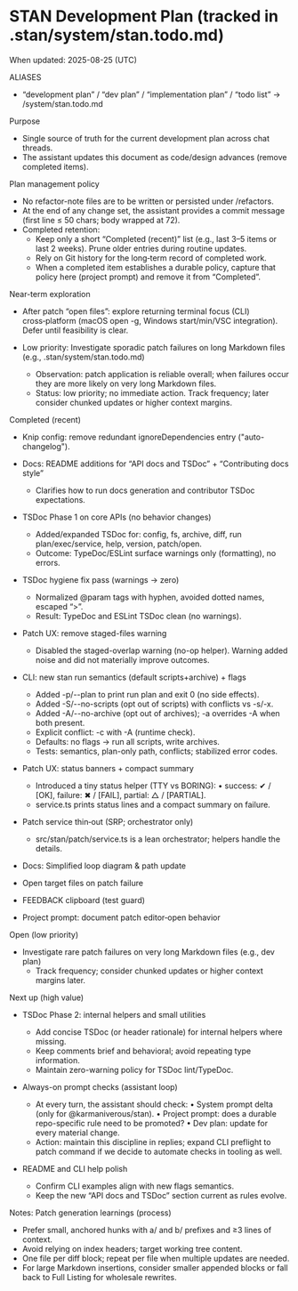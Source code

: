 # STAN Development Plan (tracked in .stan/system/stan.todo.md)

When updated: 2025-08-25 (UTC)

ALIASES

- “development plan” / “dev plan” / “implementation plan” / “todo list”
  → <stanPath>/system/stan.todo.md

Purpose

- Single source of truth for the current development plan across chat
  threads.
- The assistant updates this document as code/design advances (remove
  completed items).

Plan management policy

- No refactor-note files are to be written or persisted under
  <stanPath>/refactors.
- At the end of any change set, the assistant provides a commit message
  (first line ≤ 50 chars; body wrapped at 72).
- Completed retention:
  - Keep only a short “Completed (recent)” list (e.g., last 3–5 items or last
    2 weeks). Prune older entries during routine updates.
  - Rely on Git history for the long‑term record of completed work.
  - When a completed item establishes a durable policy, capture that policy
    here (project prompt) and remove it from “Completed”.

Near-term exploration

- After patch “open files”: explore returning terminal focus (CLI) cross‑platform (macOS open -g, Windows start/min/VSC integration). Defer until feasibility is clear.

- Low priority: Investigate sporadic patch failures on long Markdown files (e.g., .stan/system/stan.todo.md)
  - Observation: patch application is reliable overall; when failures occur they are more likely on very long Markdown files.
  - Status: low priority; no immediate action. Track frequency; later consider chunked updates or higher context margins.

Completed (recent)

- Knip config: remove redundant ignoreDependencies entry ("auto-changelog").

- Docs: README additions for “API docs and TSDoc” + “Contributing docs style”
  - Clarifies how to run docs generation and contributor TSDoc expectations.

- TSDoc Phase 1 on core APIs (no behavior changes)
  - Added/expanded TSDoc for: config, fs, archive, diff, run plan/exec/service,
    help, version, patch/open.
  - Outcome: TypeDoc/ESLint surface warnings only (formatting), no errors.

- TSDoc hygiene fix pass (warnings → zero)
  - Normalized @param tags with hyphen, avoided dotted names, escaped “>”.
  - Result: TypeDoc and ESLint TSDoc clean (no warnings).

- Patch UX: remove staged-files warning
  - Disabled the staged-overlap warning (no-op helper). Warning added noise and
    did not materially improve outcomes.

- CLI: new stan run semantics (default scripts+archive) + flags
  - Added -p/--plan to print run plan and exit 0 (no side effects).
  - Added -S/--no-scripts (opt out of scripts) with conflicts vs -s/-x.
  - Added -A/--no-archive (opt out of archives); -a overrides -A when both present.
  - Explicit conflict: -c with -A (runtime check).
  - Defaults: no flags → run all scripts, write archives.
  - Tests: semantics, plan-only path, conflicts; stabilized error codes.

- Patch UX: status banners + compact summary
  - Introduced a tiny status helper (TTY vs BORING):
    • success: ✔ / [OK], failure: ✖ / [FAIL], partial: △ / [PARTIAL].
  - service.ts prints status lines and a compact summary on failure.

- Patch service thin‑out (SRP; orchestrator only)
  - src/stan/patch/service.ts is a lean orchestrator; helpers handle the details.

- Docs: Simplified loop diagram & path update

- Open target files on patch failure

- FEEDBACK clipboard (test guard)

- Project prompt: document patch editor‑open behavior

Open (low priority)

- Investigate rare patch failures on very long Markdown files (e.g., dev plan)
  - Track frequency; consider chunked updates or higher context margins later.

Next up (high value)

- TSDoc Phase 2: internal helpers and small utilities
  - Add concise TSDoc (or header rationale) for internal helpers where missing.
  - Keep comments brief and behavioral; avoid repeating type information.
  - Maintain zero-warning policy for TSDoc lint/TypeDoc.

- Always-on prompt checks (assistant loop)
  - At every turn, the assistant should check:
    • System prompt delta (only for @karmaniverous/stan).
    • Project prompt: does a durable repo-specific rule need to be promoted?
    • Dev plan: update for every material change.
  - Action: maintain this discipline in replies; expand CLI preflight to patch
    command if we decide to automate checks in tooling as well.

- README and CLI help polish
  - Confirm CLI examples align with new flags semantics.
  - Keep the new “API docs and TSDoc” section current as rules evolve.

Notes: Patch generation learnings (process)

- Prefer small, anchored hunks with a/ and b/ prefixes and ≥3 lines of context.
- Avoid relying on index headers; target working tree content.
- One file per diff block; repeat per file when multiple updates are needed.
- For large Markdown insertions, consider smaller appended blocks or fall back to Full Listing for wholesale rewrites.
